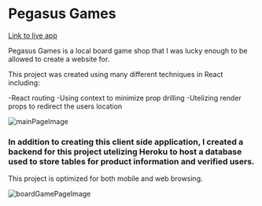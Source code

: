 # Pegasus Games

[Link to live app](https://pegasus-games.king-sawyer.vercel.app/)

Pegasus Games is a local board game shop that I was lucky enough to be allowed to create a website for.

This project was created using many different techniques in React including:

-React routing
-Using context to minimize prop drilling
-Utelizing render props to redirect the users location

![mainPageImage](https://i.imgur.com/DLC4D0E.png)

### In addition to creating this client side application, I created a backend for this project utelizing Heroku to host a database used to store tables for product information and verified users.

This project is optimized for both mobile and web browsing. 


![boardGamePageImage](https://i.imgur.com/Wb2FrgG.png)
